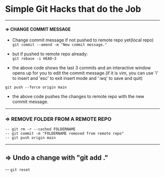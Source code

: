 # Simple Git Hacks that do the Job
_____________________________________________________

#### => CHANGE COMMIT MESSAGE
* Change commit message if not pushed to remote repo yet(local repo)  
```git commit --amend -m "New commit message."```

* but if pushed to remote repo already:  
```git rebase -i HEAD~3```  
- the above code shows the last 3 commits and an interactive window opens up for you to edit the commit message.(if it is vim, you can use 'i' to insert and 'esc' to exit insert mode and ':wq' to save and quit)  

```git push --force origin main```  
- the above code pushes the changes to remote repo with the new commit message.  
_____________________________________________________

### => REMOVE FOLDER FROM A REMOTE REPO  
``` 
-- git rm -r --cached FOLDERNAME
-- git commit -m "FOLDERNAME removed from remote repo"
-- git push origin main

```
_____________________________________________________  

## => Undo a change with "git add ."  
-- `git reset`
